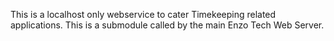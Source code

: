 This is a localhost only webservice to cater Timekeeping related applications.
This is a submodule called by the main Enzo Tech Web Server.
